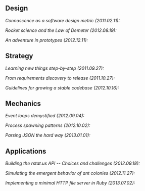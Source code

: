 

## Design

*Connascence as a software design metric (2011.02.11):*

*Rocket science and the Law of Demeter (2012.08.19):*

*An adventure in prototypes (2012.12.11):*

## Strategy

*Learning new things step-by-step (2011.09.27):*

*From requirements discovery to release (2011.10.27):*

*Guidelines for growing a stable codebase (2012.10.16):*

## Mechanics

*Event loops demystified (2012.09.04):*

*Process spawning patterns (2012.10.02):*

*Parsing JSON the hard way (2013.01.01):* 

## Applications

*Building the rstat.us API -- Choices and challenges (2012.09.18):*

*Simulating the emergent behavior of ant colonies (2012.11.27):*

*Implementing a minimal HTTP file server in Ruby (2013.07.02):*